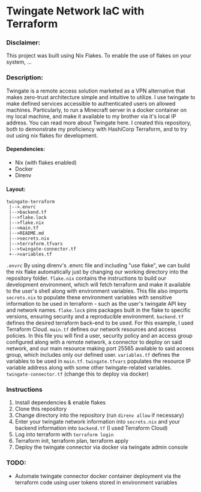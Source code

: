 # Twingate Network IaC with Terraform

### Disclaimer: 
This project was built using Nix Flakes. To enable the use of flakes on your system, ...

### Description:
Twingate is a remote access solution marketed as a VPN alternative that makes zero-trust architecture simple and intuitive to utilize. I use twingate to make defined services accessible to authenticated users on allowed machines. Particularly, to run a Minecraft server in a docker container on my local machine, and make it available to my brother via it's local IP address. You can read more about Twingate here.
I created this repository, both to demonstrate my proficiency with HashiCorp Terraform, and to try out using nix flakes for development. 

#### Dependencies:
- Nix (with flakes enabled)
- Docker
- Direnv
#### Layout: 
```
twingate-terraform
 |-->.envrc
 |-->backend.tf
 |-->flake.lock  
 |-->flake.nix  
 |-->main.tf  
 |-->README.md  
 |-->secrets.nix  
 |-->terraform.tfvars  
 |-->twingate-connector.tf  
 +-->variables.tf
 ```

`.envrc` By using direnv's .envrc file and including "use flake", we can build the nix flake automatically just by changing our working directory into the repository folder. 
`flake.nix` contains the instructions to build our development environment, which will fetch terraform and make it available to the user's shell along with environment variables. This file also imports `secrets.nix` to populate these environment variables with sensitive information to be used in terraform - such as the user's twingate API key and network names.
`flake.lock` pins packages built in the flake to specific versions, ensuring security and a reproducible environment.
`backend.tf` defines the desired terraform back-end to be used. For this example, I used Terraform Cloud.
`main.tf` defines our network resources and access policies. In this file you will find a user, security policy and an access group configured along with a remote network, a connector to deploy on said network, and our main resource making port 25565 available to said access group, which includes only our defined user.
`variables.tf` defines the variables to be used in `main.tf`.
`twingate.tfvars` populates the resource IP variable address along with some other twingate-related variables.
`twingate-connector.tf` (change this to deploy via docker)

### Instructions
1. Install dependencies & enable flakes
2. Clone this repository
3. Change directory into the repository (run `direnv allow` if necessary)
4. Enter your twingate network information into `secrets.nix` and your backend information into `backend.tf` (I used Terraform Cloud)
5. Log into terraform with `terraform login`
6. Terraform init, terraform plan, terraform apply
7. Deploy the twingate connector via docker via twingate admin console

### TODO:
- Automate twingate connector docker container deployment via the terraform code using user tokens stored in environment variables
